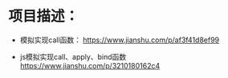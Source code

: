 # 项目描述：

* 模拟实现call函数：
https://www.jianshu.com/p/af3f41d8ef99

* js模拟实现call、apply、bind函数
https://www.jianshu.com/p/3210180162c4
